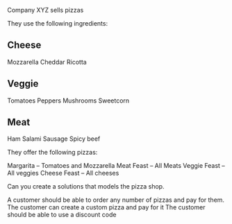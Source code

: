Company XYZ sells pizzas

They use the following ingredients:
 
Cheese
------------- 
Mozzarella
Cheddar
Ricotta
 
Veggie
-------------
Tomatoes
Peppers
Mushrooms
Sweetcorn
 
Meat
-------------
Ham
Salami
Sausage
Spicy beef
 
They offer the following pizzas:
 
Margarita – Tomatoes and Mozzarella
Meat Feast – All Meats
Veggie Feast – All veggies
Cheese Feast – All cheeses
 
Can you create a solutions that models the pizza shop.

A customer should be able to order any number of pizzas and pay for them.
The customer can create a custom pizza and pay for it
The customer should be able to use a discount code